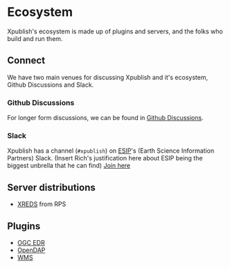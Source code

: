 # Ecosystem

Xpublish's ecosystem is made up of plugins and servers, and the folks who build and run them.

## Connect

We have two main venues for discussing Xpublish and it's ecosystem, Github Discussions and Slack.

### Github Discussions

For longer form discussions, we can be found in [Github Discussions](https://github.com/xarray-contrib/xpublish/discussions?discussions_q=).

### Slack

Xpublish has a channel (`#xpublish`) on [ESIP](https://www.esipfed.org/)'s (Earth Science Information Partners) Slack. (Insert Rich's justification here about ESIP being the biggest unbrella that he can find) [Join here](https://join.slack.com/t/esip-all/shared_invite/zt-1omjufm9z-iH8Gf7gmmsm2SiS5Xh6BlQ)

## Server distributions

- [XREDS](https://github.com/asascience-open/xreds) from RPS

## Plugins

- [OGC EDR](https://github.com/gulfofmaine/xpublish-edr/)
- [OpenDAP](https://github.com/gulfofmaine/xpublish-opendap/)
- [WMS](https://github.com/asascience-open/xpublish-wms)
